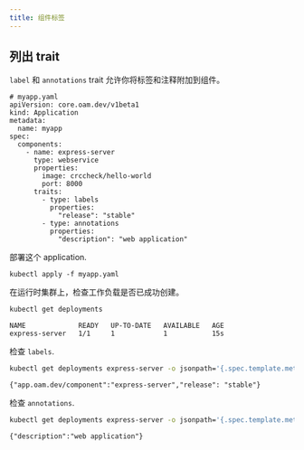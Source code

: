 ```yaml
---
title: 组件标签
---
```



## 列出 trait

`label` 和 `annotations` trait 允许你将标签和注释附加到组件。

```shell
# myapp.yaml
apiVersion: core.oam.dev/v1beta1
kind: Application
metadata:
  name: myapp
spec:
  components:
    - name: express-server
      type: webservice
      properties:
        image: crccheck/hello-world
        port: 8000
      traits:
        - type: labels
          properties:
            "release": "stable"
        - type: annotations
          properties:
            "description": "web application"
```

部署这个 application.

```shell
kubectl apply -f myapp.yaml
```

在运行时集群上，检查工作负载是否已成功创建。

```bash
kubectl get deployments
```
```console
NAME             READY   UP-TO-DATE   AVAILABLE   AGE
express-server   1/1     1            1           15s
```

检查 `labels`.

```bash
kubectl get deployments express-server -o jsonpath='{.spec.template.metadata.labels}'
```
```console
{"app.oam.dev/component":"express-server","release": "stable"}
```

检查 `annotations`.

```bash
kubectl get deployments express-server -o jsonpath='{.spec.template.metadata.annotations}'
```
```console
{"description":"web application"}
```
